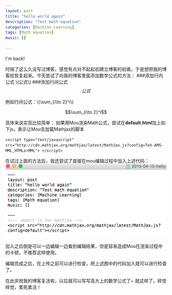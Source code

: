 ```yaml
---
layout: post
title: "hello world again"
description: "Test math equation"
categories: [Machine Learning]
tags: [Math equation]
music: []

---
```

I'm back!
<!-- more -->
时隔了这么久没写过博客，感觉有点对不起起初建立博客的初衷。于是想把我的博客给恢复起来。今天尝试了向我的博客里面添加数学公式的方法：
###添加行内公式
	\\(公式\\)
###添加行间公式
	$$公式$$

例如行间公式：\\(\sum_{i\to 2}^i\\)

$$\sum_{i\to 2}^i$$

具体来说实现比较简单：
如果用Mou渲染Math公式，尝试在**default.html**加上如下js，表示让Mou去加载Mathjax的脚本

`<script type="text/javascript"
 src="http://cdn.mathjax.org/mathjax/latest/MathJax.js?config=TeX-AMS-MML_HTMLorMML">
</script>`

在试过上面的方法后，我还尝试了直接在mou编辑过程中加入上述代码：
![image](/assets/images/2015-04-16-mathequa.png)

加入之后倒是可以一边编辑一边看到编辑结果，但是容易造成Mou在渲染过程中的卡顿，不推荐这样使用。

编辑完成之后，在上传之前可以进行检查，把上述图中的代码加入就可以进行检查了。

在此庆祝我的博客复活啦，以后就可以写写高大上的数学公式了~ 就这样了，碎觉碎觉，累死累活！
